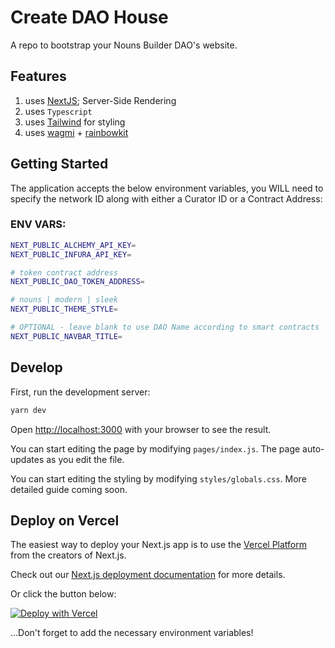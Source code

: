 # Create DAO House

A repo to bootstrap your Nouns Builder DAO's website.

## Features

1. uses [NextJS](https://nextjs.org/); Server-Side Rendering
2. uses `Typescript`
3. uses [Tailwind](https://tailwindcss.com/) for styling
4. uses [wagmi](https://wagmi.sh/) + [rainbowkit](https://www.rainbowkit.com/)

## Getting Started

The application accepts the below environment variables, you WILL need to specify the network ID along with either a Curator ID or a Contract Address:

### ENV VARS:

```bash
NEXT_PUBLIC_ALCHEMY_API_KEY=
NEXT_PUBLIC_INFURA_API_KEY=

# token contract address
NEXT_PUBLIC_DAO_TOKEN_ADDRESS=

# nouns | modern | sleek
NEXT_PUBLIC_THEME_STYLE=

# OPTIONAL - leave blank to use DAO Name according to smart contracts
NEXT_PUBLIC_NAVBAR_TITLE=

```

## Develop

First, run the development server:

```bash
yarn dev
```

Open [http://localhost:3000](http://localhost:3000) with your browser to see the result.

You can start editing the page by modifying `pages/index.js`. The page auto-updates as you edit the file.

You can start editing the styling by modifying `styles/globals.css`. More detailed guide coming soon.

## Deploy on Vercel

The easiest way to deploy your Next.js app is to use the [Vercel Platform](https://vercel.com/new?utm_medium=default-template&filter=next.js&utm_source=create-next-app&utm_campaign=create-next-app-readme) from the creators of Next.js.

Check out our [Next.js deployment documentation](https://nextjs.org/docs/deployment) for more details.

Or click the button below:

[![Deploy with Vercel](https://vercel.com/button)](https://vercel.com/new/git/external?repository-url=https%3A%2F%2Fgithub.com%2Fnickadamson%2Fcreate-dao-house&env=NEXT_PUBLIC_ALCHEMY_API_KEY,NEXT_PUBLIC_INFURA_API_KEY,NEXT_PUBLIC_DAO_TOKEN_ADDRESS,NEXT_PUBLIC_THEME_STYLE&project-name=our-dao-house&repo-name=our-dao-house&redirect-url=https%3A%2F%2Fcreate-dao-house.vercel.app)

...Don't forget to add the necessary environment variables!
